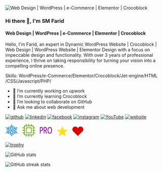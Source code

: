 ![Web Design | WordPress | e-Commerce | Elementor | Crocoblock](https://scontent.fdac4-2.fna.fbcdn.net/v/t39.30808-6/412584847_871160197822198_42017494089625845_n.jpg?_nc_cat=108&ccb=1-7&_nc_sid=783fdb&_nc_eui2=AeHO2qz3hyhG9e86cZtIhql_VyhAv8ddvwdXKEC_x12_ByLbwm0kqXMX0zswxBxsCWbI-I_ZaVkgbSHHzHwke80K&_nc_ohc=770GoU6daZ8AX-8LTX4&_nc_zt=23&_nc_ht=scontent.fdac4-2.fna&oh=00_AfBvdlxJxqG_mu5pOyjYlg1QSK3EjE7_gCbZ3kGaFSkBvg&oe=658DFD15)

### Hi there 👋, I'm SM Farid
#### Web Design | WordPress | e-Commerce | Elementor | Crocoblock


Hello, I'm Farid, an expert in Dynamic WordPress Website | Crocoblock | Web Design | WordPress Website | Elementor Design with a focus on impeccable design and functionality. With over 3 years of professional experience, I thrive on taking responsibility for turning your vision into a compelling online presence.

Skills: WordPress/e-Commerce/Elementor/Crocoblock/Jet-engine/HTML /CSS/Javascript/PHP/

- 🔭 I’m currently working on upwork 
- 🌱 I’m currently learning Crocoblock 
- 👯 I’m looking to collaborate on GitHub  
- 💬 Ask me about web development 


[<img src='https://cdn.jsdelivr.net/npm/simple-icons@3.0.1/icons/github.svg' alt='github' height='40'>](https://github.com/smfarid17h)  [<img src='https://cdn.jsdelivr.net/npm/simple-icons@3.0.1/icons/linkedin.svg' alt='linkedin' height='40'>](https://www.linkedin.com/in/sm-farid/)  [<img src='https://cdn.jsdelivr.net/npm/simple-icons@3.0.1/icons/facebook.svg' alt='facebook' height='40'>](https://www.facebook.com/sm.forid.167)  [<img src='https://cdn.jsdelivr.net/npm/simple-icons@3.0.1/icons/instagram.svg' alt='instagram' height='40'>](https://www.instagram.com/sm_farid99/)  [<img src='https://cdn.jsdelivr.net/npm/simple-icons@3.0.1/icons/youtube.svg' alt='YouTube' height='40'>](https://www.youtube.com/channel/smfarid)  [<img src='https://cdn.jsdelivr.net/npm/simple-icons@3.0.1/icons/icloud.svg' alt='website' height='40'>](smfarid.com)  

<a href='https://archiveprogram.github.com/'><img src='https://raw.githubusercontent.com/acervenky/animated-github-badges/master/assets/acbadge.gif' width='40' height='40'></a> <a href='https://docs.github.com/en/developers'><img src='https://raw.githubusercontent.com/acervenky/animated-github-badges/master/assets/devbadge.gif' width='40' height='40'></a> <a href='https://github.com/pricing'><img src='https://raw.githubusercontent.com/acervenky/animated-github-badges/master/assets/pro.gif' width='40' height='40'></a> <a href='https://stars.github.com/'><img src='https://raw.githubusercontent.com/acervenky/animated-github-badges/master/assets/starbadge.gif' width='35' height='35'></a> <a href='https://docs.github.com/en/github/supporting-the-open-source-community-with-github-sponsors'><img src='https://raw.githubusercontent.com/acervenky/animated-github-badges/master/assets/sponsorbadge.gif' width='35' height='35'></a> 

[![trophy](https://github-profile-trophy.vercel.app/?username=smfarid17h)](https://github.com/ryo-ma/github-profile-trophy)

![GitHub stats](https://github-readme-stats.vercel.app/api?username=smfarid17h&show_icons=true)  

![GitHub streak stats](https://streak-stats.demolab.com/?user=smfarid17h)  

